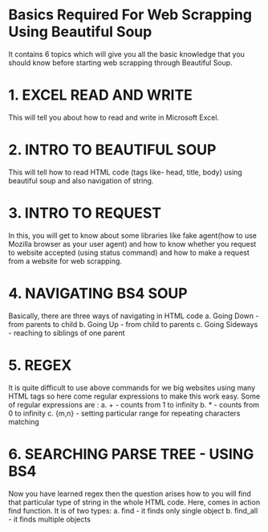 # Basics Required For Web Scrapping Using Beautiful Soup

It contains 6 topics which will give you all the basic knowledge that you should know before starting web scrapping through Beautiful Soup.

# 1. EXCEL READ AND WRITE
This will tell you about how to read and write in Microsoft Excel.

# 2. INTRO TO BEAUTIFUL SOUP
This will tell how to read HTML code (tags like- head, title, body) using beautiful soup and also navigation of string.

# 3. INTRO TO REQUEST
In this, you will get to know about some libraries like fake agent(how to use Mozilla browser as your user agent) and how to know whether you request to website accepted (using status command) and how to make a request from a website for web scrapping.

# 4. NAVIGATING BS4 SOUP
Basically, there are three ways of navigating in HTML code
a.  Going Down      - from parents to child
b.  Going Up        - from child to parents
c.  Going Sideways  - reaching to siblings of one parent

# 5. REGEX
It is quite difficult to use above commands for we big websites using many HTML tags so here come regular expressions to make this work easy.
Some of regular expressions are :
a. +     - counts from 1 to infinity
b. *     - counts from 0 to infinity
c. {m,n} - setting particular range for repeating characters matching

# 6. SEARCHING PARSE TREE - USING BS4
Now you have learned regex then the question arises how to you will find that particular type of string in the whole HTML code.
Here, comes in action find function. It is of two types:
a. find     - it finds only single object
b. find_all - it finds multiple objects

